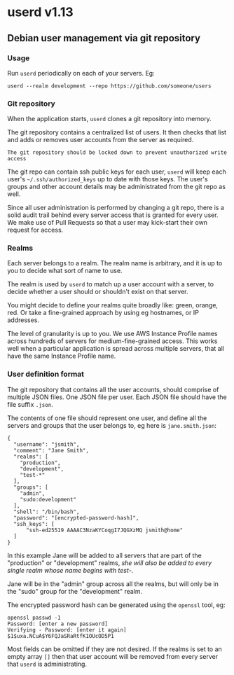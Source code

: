 userd v1.13
===========


Debian user management via git repository
-----------------------------------------


### Usage

Run `userd` periodically on each of your servers. Eg:

    userd --realm development --repo https://github.com/someone/users


### Git repository

When the application starts, `userd` clones a git repository into memory.

The git repository contains a centralized list of users. It then checks that
list and adds or removes user accounts from the server as required.

    The git repository should be locked down to prevent unauthorized write access

The git repo can contain ssh public keys for each user, `userd` will keep each
user's `~/.ssh/authorized_keys` up to date with those keys. The user's groups
and other account details may be administrated from the git repo as well.

Since all user administration is performed by changing a git repo, there is a
solid audit trail behind every server access that is granted for every user. We
make use of Pull Requests so that a user may kick-start their own request for
access.


### Realms

Each server belongs to a realm. The realm name is arbitrary, and it is up to you
to decide what sort of name to use.

The realm is used by `userd` to match up a user account with a server, to
decide whether a user should or shouldn't exist on that server.

You might decide to define your realms quite broadly like: green, orange, red.
Or take a fine-grained approach by using eg hostnames, or IP addresses.

The level of granularity is up to you. We use AWS Instance Profile names across
hundreds of servers for medium-fine-grained access. This works well when a
particular application is spread across multiple servers, that all have the
same Instance Profile name.


### User definition format

The git repository that contains all the user accounts, should comprise of
multiple JSON files. One JSON file per user. Each JSON file should have the
file suffix `.json`.

The contents of one file should represent one user, and define all the
servers and groups that the user belongs to, eg here is `jane.smith.json`:

    {
      "username": "jsmith",
      "comment": "Jane Smith",
      "realms": [
        "production",
        "development",
        "test-*"
      ],
      "groups": [
        "admin",
        "sudo:development"
      ],
      "shell": "/bin/bash",
      "password": "[encrypted-password-hash]",
      "ssh_keys": [
          "ssh-ed25519 AAAAC3NzaKYCoqgI7JQGXzMQ jsmith@home"
      ]
    }

In this example Jane will be added to all servers that are part of the
"production" or "development" realms, *she will also be added to every
single realm whose name begins with test-*.

Jane will be in the "admin" group across all the realms, but will only be in
the "sudo" group for the "development" realm.

The encrypted password hash can be generated using the `openssl` tool, eg:

    openssl passwd -1
    Password: [enter a new password]
    Verifying - Password: [enter it again]
    $1$uxa.NCuA$Y6FQJaSRaRtfK1OUcOD5P1

Most fields can be omitted if they are not desired. If the realms is set to an
empty array `[]` then that user account will be removed from every server that
`userd` is administrating.
